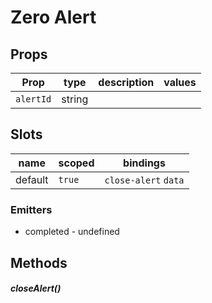 # Zero Alert




## Props

| Prop | type | description | values |
| ---- | ---- | ----------- | ------ |
| `alertId` | string |  |  |

## Slots

| name | scoped | bindings |
| ---- | ------ | -------- |
| default | `true` | `close-alert` `data` |

### Emitters


 - completed - undefined

## Methods

##### closeAlert()
